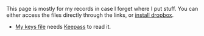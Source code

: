 This page is mostly for my records in case I forget where I put stuff. You can either access the files directly through the links, or [install dropbox](http://getdropbox.com).

  * [My keys file](http://dl.getdropbox.com/u/194081/keys.kdbx) needs [Keepass](http://keepass.info/) to read it.